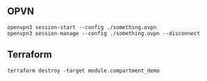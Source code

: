 ## OPVN
    openvpn3 session-start --config ./something.ovpn
    openvpn3 session-manage --config ./something.ovpn --disconnect
    
## Terraform
    terraform destroy -target module.compartment_demo
